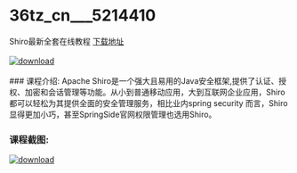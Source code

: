 # 36tz_cn___5214410
Shiro最新全套在线教程
[下载地址](http://www.36tz.cn/article/5214410 "下载地址")
<br/></br>[![download](http://36tz.cn/muke_img/2020_07_1-46-300x229.png "下载地址")](http://www.36tz.cn/article/5214410 "下载地址")
<br/></br>### 课程介绍:
Apache Shiro是一个强大且易用的Java安全框架,提供了认证、授权、加密和会话管理等功能。从小到普通移动应用，大到互联网企业应用，Shiro都可以轻松为其提供全面的安全管理服务，相比业内spring security 而言，Shiro显得更加小巧，甚至SpringSide官网权限管理也选用Shiro。

### 课程截图:
[![download](http://36tz.cn/muke_img/2020_07_2-54.png "下载地址")](http://www.36tz.cn/article/5214410 "下载地址")
